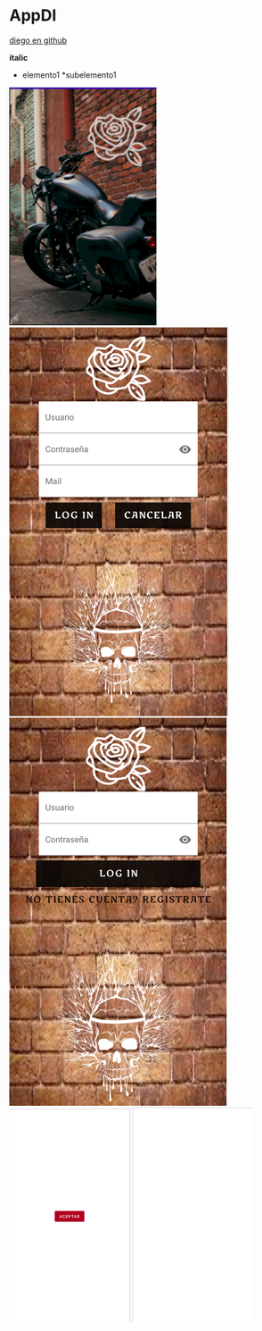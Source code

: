 # AppDI
[diego en github](https://github.com/diegorc2000)

**italic**
* elemento1
 *subelemento1
 
![](img/SplashActivity.jpg) 
![](img/SignupActivity.jpg)
![](img/LoginActivity.jpg) 
![](img/Activity_main.jpg)
![](img/Activity_main2.jpg)


